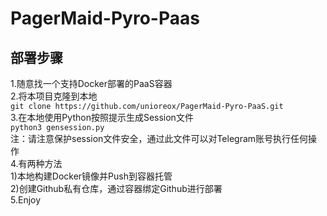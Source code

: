 # PagerMaid-Pyro-Paas  
## 部署步骤  
1.随意找一个支持Docker部署的PaaS容器  
2.将本项目克隆到本地  
`git clone https://github.com/unioreox/PagerMaid-Pyro-PaaS.git`  
3.在本地使用Python按照提示生成Session文件  
`python3 gensession.py`  
注：请注意保护session文件安全，通过此文件可以对Telegram账号执行任何操作  
4.有两种方法  
  1)本地构建Docker镜像并Push到容器托管  
  2)创建Github私有仓库，通过容器绑定Github进行部署   
5.Enjoy
